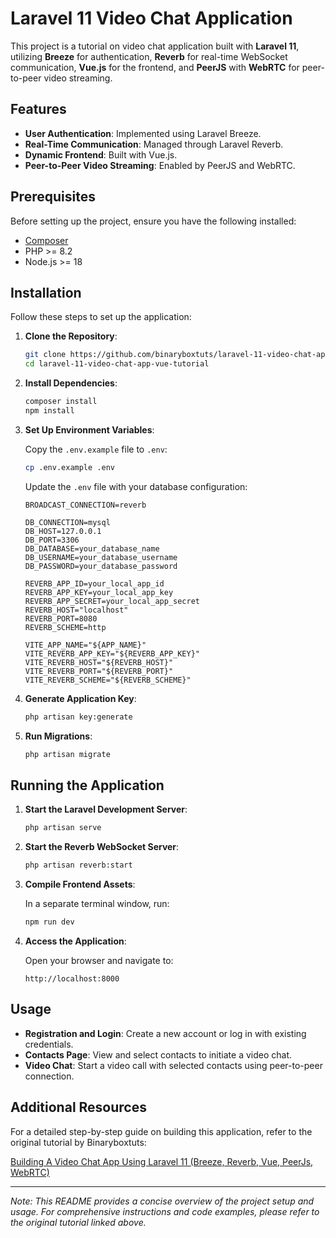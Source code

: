 # Laravel 11 Video Chat Application

This project is a tutorial on video chat application built with **Laravel 11**, utilizing **Breeze** for authentication, **Reverb** for real-time WebSocket communication, **Vue.js** for the frontend, and **PeerJS** with **WebRTC** for peer-to-peer video streaming.

## Features

- **User Authentication**: Implemented using Laravel Breeze.
- **Real-Time Communication**: Managed through Laravel Reverb.
- **Dynamic Frontend**: Built with Vue.js.
- **Peer-to-Peer Video Streaming**: Enabled by PeerJS and WebRTC.

## Prerequisites

Before setting up the project, ensure you have the following installed:

- [Composer](https://getcomposer.org/)
- PHP >= 8.2
- Node.js >= 18

## Installation

Follow these steps to set up the application:

1. **Clone the Repository**:

   ```bash
   git clone https://github.com/binaryboxtuts/laravel-11-video-chat-app-vue-tutorial.git
   cd laravel-11-video-chat-app-vue-tutorial
   ```

2. **Install Dependencies**:

   ```bash
   composer install
   npm install
   ```

3. **Set Up Environment Variables**:

   Copy the `.env.example` file to `.env`:

   ```bash
   cp .env.example .env
   ```

   Update the `.env` file with your database configuration:

   ```env
   BROADCAST_CONNECTION=reverb

   DB_CONNECTION=mysql
   DB_HOST=127.0.0.1
   DB_PORT=3306
   DB_DATABASE=your_database_name
   DB_USERNAME=your_database_username
   DB_PASSWORD=your_database_password

   REVERB_APP_ID=your_local_app_id
   REVERB_APP_KEY=your_local_app_key
   REVERB_APP_SECRET=your_local_app_secret
   REVERB_HOST="localhost"
   REVERB_PORT=8080
   REVERB_SCHEME=http

   VITE_APP_NAME="${APP_NAME}"
   VITE_REVERB_APP_KEY="${REVERB_APP_KEY}"
   VITE_REVERB_HOST="${REVERB_HOST}"
   VITE_REVERB_PORT="${REVERB_PORT}"
   VITE_REVERB_SCHEME="${REVERB_SCHEME}"
   ```

4. **Generate Application Key**:

   ```bash
   php artisan key:generate
   ```

5. **Run Migrations**:

   ```bash
   php artisan migrate
   ```

## Running the Application

1. **Start the Laravel Development Server**:

   ```bash
   php artisan serve
   ```

2. **Start the Reverb WebSocket Server**:

   ```bash
   php artisan reverb:start
   ```

3. **Compile Frontend Assets**:

   In a separate terminal window, run:

   ```bash
   npm run dev
   ```

4. **Access the Application**:

   Open your browser and navigate to:

   ```
   http://localhost:8000
   ```

## Usage

- **Registration and Login**: Create a new account or log in with existing credentials.
- **Contacts Page**: View and select contacts to initiate a video chat.
- **Video Chat**: Start a video call with selected contacts using peer-to-peer connection.

## Additional Resources

For a detailed step-by-step guide on building this application, refer to the original tutorial by Binaryboxtuts:

[Building A Video Chat App Using Laravel 11 (Breeze, Reverb, Vue, PeerJs, WebRTC)](https://www.binaryboxtuts.com/php-tutorials/laravel-tutorials/building-a-video-chat-app-using-laravel-11-breeze-reverb-vue-peerjs-webrtc/)


---

*Note: This README provides a concise overview of the project setup and usage. For comprehensive instructions and code examples, please refer to the original tutorial linked above.*